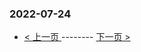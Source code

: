 ### 2022-07-24 
 

- [ < 上一页 ](https://github.com/able8/weibo-hot-record/blob/master/2022-07-23.md) -------- [ 下一页 > ](https://github.com/able8/weibo-hot-record/blob/master/2022-07-25.md)